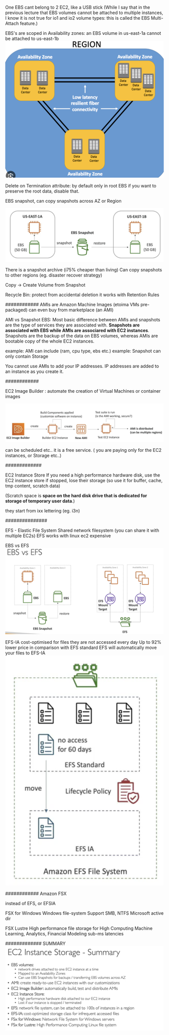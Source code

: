 One EBS cant belong to 2 EC2, like a USB stick
(While I say that in the previous lecture that EBS volumes cannot be attached to multiple instances, I know it is not true for io1 and io2 volume types: this is called the EBS Multi-Attach feature.)

EBS's are scoped in Availability zones: an EBS volume in us-east-1a cannot be attached to us-east-1b![](imgs/scope.png)

Delete on Termination attribute: by default only in root EBS
if you want to preserve the root data, disable that.

EBS snapshot, can copy snapshots across AZ or Region

![](imgs/snap.png)

There is a snapshot archive (i75% cheaper than living)
Can copy snapshots to other regions (eg. disaster recover strategy)

Copy -> Create Volume from Snapshot

Recycle Bin: protect from accidental deletion
it works with Retention Rules

############
AMIs are Amazon Machine Images (etoima VMs pre-packaged)
can even buy from marketplace (an AMI)

AMI vs Snapshot EBS:
Most basic difference between AMIs and snapshots are the type of services they are associated with. **Snapshots are associated with EBS while AMIs are associared with EC2 instances**. Snapshots are the backup of the data on EBS volumes, whereas AMIs are bootable copy of the whole EC2 instances.

example: AMI can include (ram, cpu type, ebs etc.)
example: Snapshot can only contain Storage

You cannot use AMIs to add your IP addresses. IP addresses are added to an instance as you create it.

############

EC2 Image Builder : automate the creation of Virtual Machines or container images

![](imgs/ec2-img-builder.png)

can be scheduled etc.. 
it is a free service. ( you are paying only for the EC2 instances, or Storage etc..)

#############

EC2 Instance Store
If you need a high performance hardware disk, use the EC2 instance store
if stopped, lose their storage (so use it for buffer, cache, tmp content, scratch data)

(Scratch space is **space on the hard disk drive that is dedicated for storage of temporary user data**.)

they start from ixx lettering (eg. i3n)

###############

EFS - Elastic File System
Shared network filesystem (you can share it with multiple EC2s)
EFS works with linux ec2
expensive

EBS vs EFS
![](imgs/ebs-efs.png)

EFS-IA
cost-optimised for files they are not accessed every day
Up to 92% lower price in comparison with EFS standard
EFS will automatically move your files to EFS-IA
![](imgs/efs-ia.png)


############
Amazon FSX

instead of EFS, or EFSIA

FSX for Windows
Windows file-system
Support SMB, NTFS
Microsoft active dir

FSX Lustre
High performance file storage for High Computing
Machine Learning, Analytics, Financial Modeling
sub-ms latencies


#############
SUMMARY
![](imgs/storage-summary.png)










